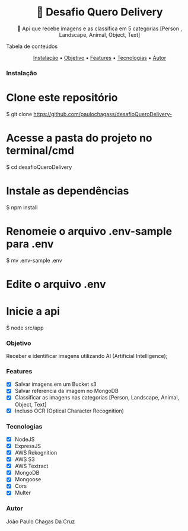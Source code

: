 <h1 align="center">
    🔗 Desafio Quero Delivery
</h1>
<p align="center">
🚀 Api que recebe imagens e as classifica em 5 categorias [Person , Landscape, Animal, Object, Text]
</p>
Tabela de conteúdos
<p align="center">
 <a href="#instalacao">Instalação</a> •
 <a href="#objetivo">Objetivo</a> •
 <a href="#features">Features</a> •
 <a href="#tecnologias">Tecnologias</a> • 
 <a href="#autor">Autor</a>
</p>

### Instalação
# Clone este repositório
$ git clone <https://github.com/paulochagass/desafioQueroDelivery->

# Acesse a pasta do projeto no terminal/cmd
$ cd desafioQueroDelivery 

# Instale as dependências
$ npm install

# Renomeie o arquivo .env-sample para .env
$ mv .env-sample .env

# Edite o arquivo .env

# Inicie a api
$ node src/app 

### Objetivo
Receber e identificar imagens utilizando AI (Artificial Intelligence);

### Features

- [x] Salvar imagens em um Bucket s3
- [x] Salvar referencia da imagem no MongoDB
- [x] Classificar as imagens nas categorias [Person, Landscape, Animal, Object, Text]
- [x] Incluso OCR (Optical Character Recognition) 

### Tecnologias

- [x] NodeJS
- [x] ExpressJS 
- [x] AWS Rekognition 
- [x] AWS S3 
- [x] AWS Textract 
- [x] MongoDB 
- [x] Mongoose 
- [x] Cors 
- [x] Multer 

### Autor
João Paulo Chagas Da Cruz

